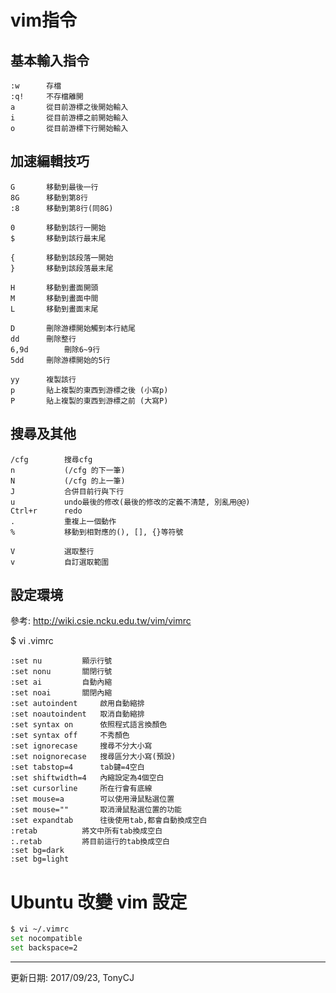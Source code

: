 # vim指令



## 基本輸入指令
```
:w	    存檔
:q!	    不存檔離開
a	    從目前游標之後開始輸入
i	    從目前游標之前開始輸入
o	    從目前游標下行開始輸入
```



## 加速編輯技巧
```
G	    移動到最後一行
8G	    移動到第8行
:8	    移動到第8行(同8G)

0	    移動到該行一開始
$	    移動到該行最末尾

{	    移動到該段落一開始
}	    移動到該段落最末尾

H	    移動到畫面開頭
M	    移動到畫面中間
L	    移動到畫面末尾

D	    刪除游標開始觸到本行結尾
dd	    刪除整行
6,9d        刪除6~9行
5dd	    刪除游標開始的5行

yy	    複製該行
p	    貼上複製的東西到游標之後 (小寫p)
P	    貼上複製的東西到游標之前 (大寫P)
```



## 搜尋及其他

```
/cfg        搜尋cfg
n           (/cfg 的下一筆)
N           (/cfg 的上一筆)
J           合併目前行與下行
u           undo最後的修改(最後的修改的定義不清楚, 別亂用@@)
Ctrl+r      redo
.           重複上一個動作
%           移動到相對應的(), [], {}等符號

V           選取整行
v           自訂選取範圍
```


## 設定環境
參考: http://wiki.csie.ncku.edu.tw/vim/vimrc


$ vi .vimrc
```
:set nu			顯示行號
:set nonu		關閉行號
:set ai			自動內縮
:set noai		關閉內縮
:set autoindent     啟用自動縮排
:set noautoindent   取消自動縮排
:set syntax on      依照程式語言換顏色
:set syntax off     不秀顏色
:set ignorecase		搜尋不分大小寫
:set noignorecase	搜尋區分大小寫(預設)
:set tabstop=4		tab鍵=4空白
:set shiftwidth=4	內縮設定為4個空白
:set cursorline		所在行會有底線
:set mouse=a		可以使用滑鼠點選位置
:set mouse=""		取消滑鼠點選位置的功能
:set expandtab		往後使用tab,都會自動換成空白
:retab			將文中所有tab換成空白
:.retab			將目前這行的tab換成空白
:set bg=dark
:set bg=light
```

# Ubuntu 改變 vim 設定

```sh
$ vi ~/.vimrc
set nocompatible
set backspace=2
```



---
更新日期: 2017/09/23, TonyCJ
